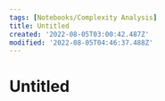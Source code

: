 ```yaml
---
tags: [Notebooks/Complexity Analysis]
title: Untitled
created: '2022-08-05T03:00:42.487Z'
modified: '2022-08-05T04:46:37.488Z'
---
```


# Untitled
